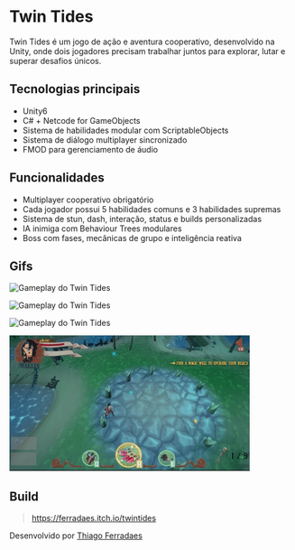 # Twin Tides

Twin Tides é um jogo de ação e aventura cooperativo, desenvolvido na Unity, onde dois jogadores precisam trabalhar juntos para explorar, lutar e superar desafios únicos.

## Tecnologias principais

- Unity6
- C# + Netcode for GameObjects
- Sistema de habilidades modular com ScriptableObjects
- Sistema de diálogo multiplayer sincronizado
- FMOD para gerenciamento de áudio

## Funcionalidades

- Multiplayer cooperativo obrigatório
- Cada jogador possui 5 habilidades comuns e 3 habilidades supremas
- Sistema de stun, dash, interação, status e builds personalizadas
- IA inimiga com Behaviour Trees modulares
- Boss com fases, mecânicas de grupo e inteligência reativa
## Gifs

![Gameplay do Twin Tides](media/Gif_Ondas.gif)

![Gameplay do Twin Tides](media/Gif_Totem.gif)

![Gameplay do Twin Tides](media/Gif_Skills.gif)

![Gameplay do Twin Tides](media/Gif_Ultimates.gif)

## Build

> https://ferradaes.itch.io/twintides


Desenvolvido por [Thiago Ferradaes](https://github.com/ThiagoFerradaes)
